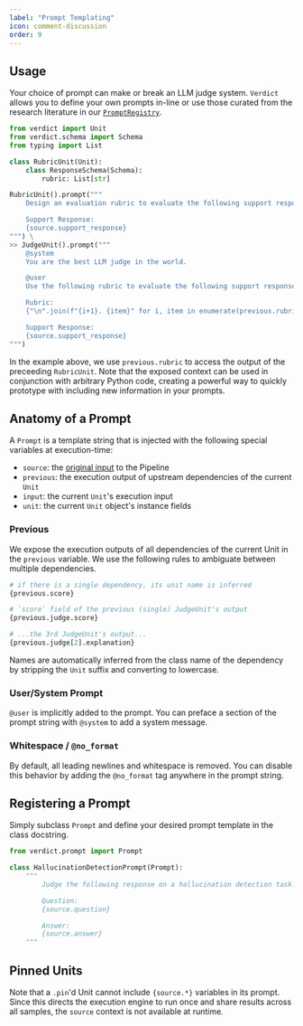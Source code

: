 ```yaml
---
label: "Prompt Templating"
icon: comment-discussion
order: 9
---
```


## Usage
Your choice of prompt can make or break an LLM judge system. `Verdict` allows you to define your own prompts in-line or use those curated from the research literature in our [`PromptRegistry`](https://github.com/haizelabs/verdict/blob/main/verdict/common/prompt.py).

```python
from verdict import Unit
from verdict.schema import Schema
from typing import List

class RubricUnit(Unit):
    class ResponseSchema(Schema):
        rubric: List[str]

RubricUnit().prompt("""
    Design an evaluation rubric to evaluate the following support response on politeness.

    Support Response:
    {source.support_response}
""") \
>> JudgeUnit().prompt("""
    @system
    You are the best LLM judge in the world.

    @user
    Use the following rubric to evaluate the following support response on politeness.

    Rubric:
    {"\n".join(f"{i+1}. {item}" for i, item in enumerate(previous.rubric))}

    Support Response:
    {source.support_response}
""")
```

In the example above, we use `previous.rubric` to access the output of the preceeding `RubricUnit`. Note that the exposed context can be used in conjunction with arbitrary Python code, creating a powerful way to quickly prototype with including new information in your prompts.

## Anatomy of a Prompt
A `Prompt` is a template string that is injected with the following special variables at execution-time:

- `source`: the [original input](./dataset) to the Pipeline
- `previous`: the execution output of upstream dependencies of the current `Unit`
- `input`: the current `Unit`'s execution input
- `unit`: the current `Unit` object's instance fields

### Previous
We expose the execution outputs of all dependencies of the current Unit in the `previous` variable. We use the following rules to ambiguate between multiple dependencies.

```python
# if there is a single dependency, its unit name is inferred
{previous.score}

# `score` field of the previous (single) JudgeUnit's output
{previous.judge.score}

# ...the 3rd JudgeUnit's output...
{previous.judge[2].explanation}
```

Names are automatically inferred from the class name of the dependency by stripping the `Unit` suffix and converting to lowercase.

### User/System Prompt
`@user` is implicitly added to the prompt. You can preface a section of the prompt string with `@system` to add a system message.

### Whitespace / `@no_format`
By default, all leading newlines and whitespace is removed. You can disable this behavior by adding the `@no_format` tag anywhere in the prompt string.

## Registering a Prompt
Simply subclass `Prompt` and define your desired prompt template in the class docstring.
```python
from verdict.prompt import Prompt

class HallucinationDetectionPrompt(Prompt):
    """
        Judge the following response on a hallucination detection task.

        Question:
        {source.question}

        Answer:
        {source.answer}
    """
```

## Pinned Units
Note that a `.pin`'d Unit cannot include `{source.*}` variables in its prompt. Since this directs the execution engine to run once and share results across all samples, the `source` context is not available at runtime.